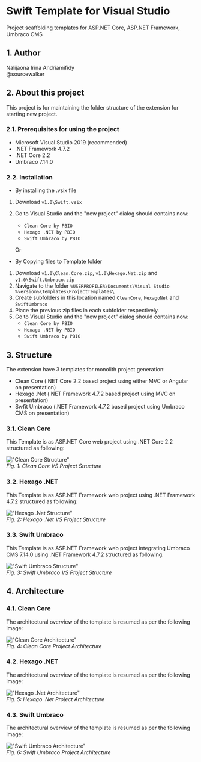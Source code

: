 # Swift Template for Visual Studio

Project scaffolding templates for ASP.NET Core, ASP.NET Framework, Umbraco CMS

## 1. Author

Nalijaona Irina Andriamifidy  
@sourcewalker

## 2. About this project

This project is for maintaining the folder structure of the extension for starting new project.  

### 2.1. Prerequisites for using the project

- Microsoft Visual Studio 2019 (recommended)
- .NET Framework 4.7.2
- .NET Core 2.2
- Umbraco 7.14.0

### 2.2. Installation

- By installing the .vsix file

1. Download `v1.0\Swift.vsix`
2. Go to Visual Studio and the "new project" dialog should contains now:
    - `Clean Core by PBIO`
    - `Hexago .NET by PBIO`
    - `Swift Umbraco by PBIO`

    Or

- By Copying files to Template folder

1. Download `v1.0\Clean.Core.zip`, `v1.0\Hexago.Net.zip` and `v1.0\Swift.Umbraco.zip`
2. Navigate to the folder `%USERPROFILE%\Documents\Visual Studio %version%\Templates\ProjectTemplates\`
3. Create subfolders in this location named `CleanCore`, `HexagoNet` and `SwiftUmbraco`
4. Place the previous zip files in each subfolder respectively.
5. Go to Visual Studio and the "new project" dialog should contains now:
    - `Clean Core by PBIO`
    - `Hexago .NET by PBIO`
    - `Swift Umbraco by PBIO`

## 3. Structure

The extension have 3 templates for monolith project generation:
- Clean Core (.NET Core 2.2 based project using either MVC or Angular on presentation)
- Hexago .Net (.NET Framework 4.7.2 based project using MVC on presentation)
- Swfit Umbraco (.NET Framework 4.7.2 based project using Umbraco CMS on presentation)

### 3.1. Clean Core

This Template is as ASP.NET Core web project using .NET Core 2.2 structured as following:  

!["Clean Core Structure"](Assets/Clean.Core.Structure.PNG)  
*Fig. 1: Clean Core VS Project Structure*

### 3.2. Hexago .NET

This Template is as ASP.NET Framework web project using .NET Framework 4.7.2 structured as following:  

!["Hexago .Net Structure"](Assets/Hexago.Net.Structure.PNG)  
*Fig. 2: Hexago .Net VS Project Structure*

### 3.3. Swift Umbraco

This Template is as ASP.NET Framework web project integrating Umbraco CMS 7.14.0 using .NET Framework 4.7.2 structured as following:  

!["Swift Umbraco Structure"](Assets/Swift.Umbraco.Structure.PNG)  
*Fig. 3: Swift Umbraco VS Project Structure*

## 4. Architecture

### 4.1. Clean Core

The architectural overview of the template is resumed as per the following image:

!["Clean Core Architecture"](Assets/Clean.Core.Architecture.PNG)  
*Fig. 4: Clean Core Project Architecture*

### 4.2. Hexago .NET

The architectural overview of the template is resumed as per the following image:

!["Hexago .Net Architecture"](Assets/Hexago.Net.Architecture.PNG)  
*Fig. 5: Hexago .Net Project Architecture*

### 4.3. Swift Umbraco

The architectural overview of the template is resumed as per the following image:

!["Swift Umbraco Architecture"](Assets/Swift.Umbraco.Architecture.PNG)  
*Fig. 6: Swift Umbraco Project Architecture*